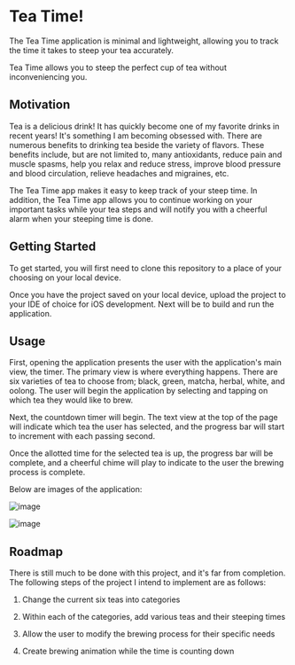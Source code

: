 # Tea Time!

The Tea Time application is minimal and lightweight, allowing you to track the time it takes to steep your tea accurately.

Tea Time allows you to steep the perfect cup of tea without inconveniencing you.


## Motivation

Tea is a delicious drink! It has quickly become one of my favorite drinks in recent years! It's something I am becoming obsessed with. There are numerous benefits to drinking tea beside the variety of flavors. These benefits include, but are not limited to, many antioxidants, reduce pain and muscle spasms, help you relax and reduce stress, improve blood pressure and blood circulation, relieve headaches and migraines, etc.

The Tea Time app makes it easy to keep track of your steep time. In addition, the Tea Time app allows you to continue working on your important tasks while your tea steps and will notify you with a cheerful alarm when your steeping time is done.

## Getting Started

To get started, you will first need to clone this repository to a place of your choosing on your local device.

Once you have the project saved on your local device, upload the project to your IDE of choice for iOS development. Next will be to build and run the application.
    
## Usage

First, opening the application presents the user with the application's main view, the timer. The primary view is where everything happens. There are six varieties of tea to choose from; black, green, matcha, herbal, white, and oolong. The user will begin the application by selecting and tapping on which tea they would like to brew.

Next, the countdown timer will begin. The text view at the top of the page will indicate which tea the user has selected, and the progress bar will start to increment with each passing second.

Once the allotted time for the selected tea is up, the progress bar will be complete, and a cheerful chime will play to indicate to the user the brewing process is complete.

Below are images of the application:

![image](https://user-images.githubusercontent.com/89234922/208250471-f740d678-430c-4d71-ae30-4213752644f3.png)

![image](https://user-images.githubusercontent.com/89234922/208250475-065c0aad-2d19-4742-9acf-2d39d1606c58.png)




## Roadmap

There is still much to be done with this project, and it's far from completion. The following steps of the project I intend to implement are as follows:
1.	Change the current six teas into categories

2.	Within each of the categories, add various teas and their steeping times

3.	Allow the user to modify the brewing process for their specific needs

4.	Create brewing animation while the time is counting down
